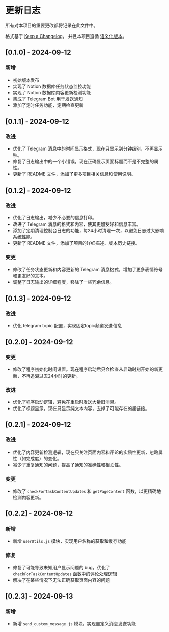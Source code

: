 # 更新日志

所有对本项目的重要更改都将记录在此文件中。

格式基于 [Keep a Changelog](https://keepachangelog.com/zh-CN/1.0.0/)，
并且本项目遵循 [语义化版本](https://semver.org/lang/zh-CN/)。



## [0.1.0] - 2024-09-12

### 新增
- 初始版本发布
- 实现了 Notion 数据库任务状态监控功能
- 实现了 Notion 数据库内容更新检测功能
- 集成了 Telegram Bot 用于发送通知
- 添加了定时任务功能，定期检查更新

## [0.1.1] - 2024-09-12

### 改进
- 优化了 Telegram 消息中的时间显示格式，现在只显示到分钟级别，不再显示秒。
- 修复了日志输出中的一个小错误，现在正确显示页面标题而不是不完整的属性。
- 更新了 README 文件，添加了更多项目相关信息和使用说明。

## [0.1.2] - 2024-09-12

### 改进
- 优化了日志输出，减少不必要的信息打印。
- 改进了 Telegram 消息的格式和内容，使其更加友好和信息丰富。
- 添加了定期清理控制台日志的功能，每24小时清理一次，以避免日志过大影响系统性能。
- 更新了 README 文件，添加了项目的详细描述、版本历史链接。

### 变更
- 修改了任务状态更新和内容更新的 Telegram 消息格式，增加了更多表情符号和更友好的文本。
- 调整了日志输出的详细程度，移除了一些冗余信息。

## [0.1.3] - 2024-09-12
### 改进
- 优化 telegram topic 配置，实现固定topic频道发送信息


## [0.2.0] - 2024-09-12
### 变更
- 修改了程序初始化时间设置。现在程序启动后只会检查从启动时刻开始的新更新，不再追溯过去24小时的更新。

### 改进
- 优化了程序启动逻辑，避免在重启时发送大量旧消息。
- 优化了标题显示，现在只显示纯文本内容，去掉了可能存在的超链接。



## [0.2.1] - 2024-09-12

### 改进
- 优化了内容更新检测逻辑，现在只关注页面内容和评论的实质性更新，忽略属性（如完成度）的变化。
- 减少了重复通知的问题，提高了通知的准确性和相关性。

### 变更
- 修改了 `checkForTaskContentUpdates` 和 `getPageContent` 函数，以更精确地检测内容更新。

## [0.2.2] - 2024-09-12
### 新增
- 新增 `userUtils.js` 模块，实现用户名称的获取和缓存功能
### 修复
- 修复了可能导致未知用户显示问题的 bug，优化了 `checkForTaskContentUpdates` 函数中的评论处理逻辑
- 解决了在某些情况下无法正确获取页面内容的问题

## [0.2.3] - 2024-09-13
### 新增
- 新增 `send_custom_message.js` 模块，实现自定义消息发送功能
